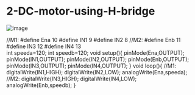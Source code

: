 # 2-DC-motor-using-H-bridge

![image](https://user-images.githubusercontent.com/86917834/127993673-126dc613-8f18-48e7-b71d-adf2c72ef0c5.png)


//M1:
#define Ena 10
#define IN1 9
#define IN2 8
//M2:
#define Enb 11
#define IN3 12
#define IN4 13  
int speeda=120;
int speedb=120;
void setup(){
  pinMode(Ena,OUTPUT);
  pinMode(IN1,OUTPUT);
  pinMode(IN2,OUTPUT);
  pinMode(Enb,OUTPUT);
  pinMode(IN3,OUTPUT);
  pinMode(IN4,OUTPUT);
}
void loop(){
  //M1:
  digitalWrite(IN1,HIGH);
  digitalWrite(IN2,LOW);
  analogWrite(Ena,speeda);
  //M2:
  digitalWrite(IN3,HIGH);
  digitalWrite(IN4,LOW);
  analogWrite(Enb,speedb);
  }

